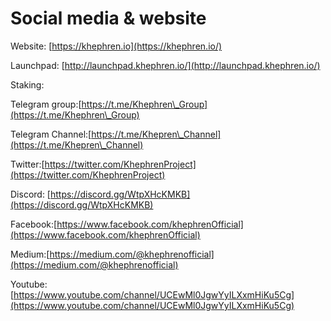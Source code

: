 # Social media & website

Website: [https://khephren.io](https://khephren.io/)

Launchpad: [http://launchpad.khephren.io/](http://launchpad.khephren.io/)

Staking:

Telegram group:[https://t.me/Khephren\_Group](https://t.me/Khephren\_Group)

Telegram Channel:[https://t.me/Khepren\_Channel](https://t.me/Khepren\_Channel)

Twitter:[https://twitter.com/KhephrenProject](https://twitter.com/KhephrenProject)

Discord: [https://discord.gg/WtpXHcKMKB](https://discord.gg/WtpXHcKMKB)

Facebook:[https://www.facebook.com/khephrenOfficial](https://www.facebook.com/khephrenOfficial)

Medium:[https://medium.com/@khephrenofficial](https://medium.com/@khephrenofficial)

Youtube:[https://www.youtube.com/channel/UCEwMl0JgwYyILXxmHiKu5Cg](https://www.youtube.com/channel/UCEwMl0JgwYyILXxmHiKu5Cg)
